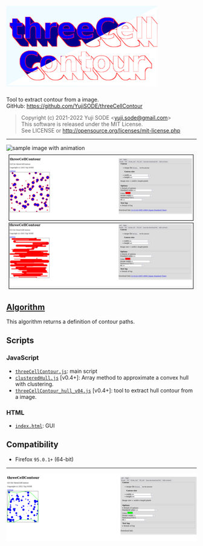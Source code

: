 <!-- logo image of "threeCellContour" -->
<h1><img width=400 src='logoIMG/3CC_logo_v1_N3.png' alt='threeCellContour'></h1>

Tool to extract contour from a image.  
GitHub: https://github.com/YujiSODE/threeCellContour  
>Copyright (c) 2021-2022 Yuji SODE \<yuji.sode@gmail.com\>  
>This software is released under the MIT License.  
>See LICENSE or http://opensource.org/licenses/mit-license.php  
______
<img width=400 src='OUTPUT_3CC20220704-01.png' alt='sample image with animation'>
<img width=800 src='3CC_sample01_v03_20220109Stroke_Fill.png' alt='3CC_sample01_v03_20220109Stroke_Fill.png'>

## [Algorithm](algorithm.md)
This algorithm returns a definition of contour paths.

## Scripts
### JavaScript
- [`threeCellContour.js`](threeCellContour.js): main script
- [`clusteredHull.js`](clusteredHull.js) [v0.4+]: Array method to approximate a convex hull with clustering.
- [`threeCellContour_hull_v04.js`](threeCellContour_hull_v04.js) [v0.4+]: tool to extract hull contour from a image.

### HTML
- [`index.html`](index.html): GUI

## Compatibility
- Firefox `95.0.1+` (64-bit)

______
<img width=800 src='SShot_3CC_v04Test20220127_02.png' alt='SShot_3CC_v04Test20220127_02'>
